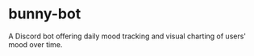 # bunny-bot
A Discord bot offering daily mood tracking and visual charting of users' mood over time. 
